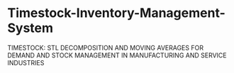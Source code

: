 # Timestock-Inventory-Management-System
TIMESTOCK: STL DECOMPOSITION AND MOVING AVERAGES
FOR DEMAND AND STOCK MANAGEMENT IN MANUFACTURING
AND SERVICE INDUSTRIES

